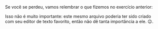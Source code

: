 Se você se perdeu, vamos relembrar o que fizemos no exercício anterior:

Isso não é muito importante: este mesmo arquivo poderia ter sido criado com seu editor de texto favorito, então não dê tanta importância a ele. :wink:.
